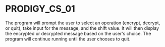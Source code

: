 # PRODIGY_CS_01
The program will prompt the user to select an operation (encrypt, decrypt, or quit), take input for the message, and the shift value. It will then display the encrypted or decrypted message based on the user's choice. The program will continue running until the user chooses to quit.
